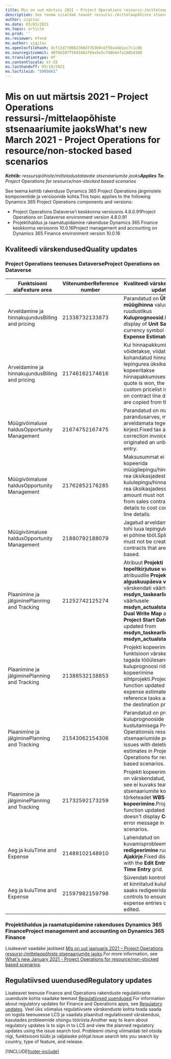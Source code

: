 ```yaml
---
title: Mis on uut märtsis 2021 – Project Operations ressursi-/mittelaopõhiste stsenaariumite jaoks
description: See teema sisaldab teavet ressursi-/mittelaopõhiste stsenaariumite jaoks mõeldud rakenduse Project Operations 2021. aasta märtsi väljalaskes saadaolevate kvaliteedi värskenduste kohta.
author: sigitac
ms.date: 03/03/2021
ms.topic: article
ms.prod: ''
ms.reviewer: kfend
ms.author: sigitac
ms.openlocfilehash: dcf11d770082308d77b369c6f50aabb1ec7c1c86
ms.sourcegitcommit: 40f68387f594180af64a5e5c748b6efa188bd300
ms.translationtype: HT
ms.contentlocale: et-EE
ms.lasthandoff: 05/10/2021
ms.locfileid: "5995661"
---
```

# <a name="whats-new-march-2021---project-operations-for-resourcenon-stocked-based-scenarios"></a><span data-ttu-id="bb6c4-103">Mis on uut märtsis 2021 – Project Operations ressursi-/mittelaopõhiste stsenaariumite jaoks</span><span class="sxs-lookup"><span data-stu-id="bb6c4-103">What's new March 2021 - Project Operations for resource/non-stocked based scenarios</span></span>

<span data-ttu-id="bb6c4-104">_**Kehtib:** ressursipõhiste/mitteladustatavate stsenaariumite jaoks_</span><span class="sxs-lookup"><span data-stu-id="bb6c4-104">_**Applies To:** Project Operations for resource/non-stocked based scenarios_</span></span>

<span data-ttu-id="bb6c4-105">See teema kehtib rakenduse Dynamics 365 Project Operations järgmistele komponentide ja versioonide kohta.</span><span class="sxs-lookup"><span data-stu-id="bb6c4-105">This topic applies to the following Dynamics 365 Project Operations components and versions:</span></span>

- <span data-ttu-id="bb6c4-106">Project Operations Dataverse’i keskkonna versioonis 4.8.0.91</span><span class="sxs-lookup"><span data-stu-id="bb6c4-106">Project Operations on Dataverse environment version 4.8.0.91</span></span> 
- <span data-ttu-id="bb6c4-107">Projektihaldus ja raamatupidamine rakenduse Dynamics 365 Finance keskkonna versioonis 10.0.16</span><span class="sxs-lookup"><span data-stu-id="bb6c4-107">Project management and accounting on Dynamics 365 Finance environment version 10.0.16</span></span> 

## <a name="quality-updates"></a><span data-ttu-id="bb6c4-108">Kvaliteedi värskendused</span><span class="sxs-lookup"><span data-stu-id="bb6c4-108">Quality updates</span></span>

### <a name="project-operations-on-dataverse"></a><span data-ttu-id="bb6c4-109">Project Operations teenuses Dataverse</span><span class="sxs-lookup"><span data-stu-id="bb6c4-109">Project Operations on Dataverse</span></span>


| <span data-ttu-id="bb6c4-110">**Funktsiooni ala**</span><span class="sxs-lookup"><span data-stu-id="bb6c4-110">**Feature area**</span></span> | <span data-ttu-id="bb6c4-111">**Viitenumber**</span><span class="sxs-lookup"><span data-stu-id="bb6c4-111">**Reference number**</span></span> | <span data-ttu-id="bb6c4-112">**Kvaliteedi värskendus**</span><span class="sxs-lookup"><span data-stu-id="bb6c4-112">**Quality update**</span></span> |
| --- | --- | --- |
| <span data-ttu-id="bb6c4-113">Arveldamine ja hinnakujundus</span><span class="sxs-lookup"><span data-stu-id="bb6c4-113">Billing and pricing</span></span> | <span data-ttu-id="bb6c4-114">2133873</span><span class="sxs-lookup"><span data-stu-id="bb6c4-114">2133873</span></span> | <span data-ttu-id="bb6c4-115">Parandatud on **Ühiku müügihinna** valuuta sümbol ruudustikus **Kuluprognoosid**.</span><span class="sxs-lookup"><span data-stu-id="bb6c4-115">Fixed the display of **Unit Sales Price** currency symbol in the **Expense Estimates** grid.</span></span> |
| <span data-ttu-id="bb6c4-116">Arveldamine ja hinnakujundus</span><span class="sxs-lookup"><span data-stu-id="bb6c4-116">Billing and pricing</span></span> | <span data-ttu-id="bb6c4-117">2174616</span><span class="sxs-lookup"><span data-stu-id="bb6c4-117">2174616</span></span> | <span data-ttu-id="bb6c4-118">Kui hinnapakkumine võidetakse, viidatakse lepingu kohandatud hinnakirjale lepingurea üksikasjades, mis kopeeritakse hinnapakkumisest.</span><span class="sxs-lookup"><span data-stu-id="bb6c4-118">When a quote is won, the contract custom pricelist is referenced on contract line details that are copied from the quote.</span></span> |
| <span data-ttu-id="bb6c4-119">Müügivõimaluse haldus</span><span class="sxs-lookup"><span data-stu-id="bb6c4-119">Opportunity Management</span></span> | <span data-ttu-id="bb6c4-120">2167475</span><span class="sxs-lookup"><span data-stu-id="bb6c4-120">2167475</span></span> | <span data-ttu-id="bb6c4-121">Parandatud on maksusumma parandusarves, mis pärines arveldamata tegelikust kirjest.</span><span class="sxs-lookup"><span data-stu-id="bb6c4-121">Fixed tax amount in the correction invoice that originated an unbilled actual entry.</span></span> |
| <span data-ttu-id="bb6c4-122">Müügivõimaluse haldus</span><span class="sxs-lookup"><span data-stu-id="bb6c4-122">Opportunity Management</span></span> | <span data-ttu-id="bb6c4-123">2176285</span><span class="sxs-lookup"><span data-stu-id="bb6c4-123">2176285</span></span> | <span data-ttu-id="bb6c4-124">Maksusummat ei tohi kopeerida müügilepingu/hinnapakkumise rea üksikasjadest kululepingu/hinnapakkumise rea üksikasjadesse.</span><span class="sxs-lookup"><span data-stu-id="bb6c4-124">Tax amount must not be copied from sales contract/quote line details to cost contract/quote line details.</span></span> |
| <span data-ttu-id="bb6c4-125">Müügivõimaluse haldus</span><span class="sxs-lookup"><span data-stu-id="bb6c4-125">Opportunity Management</span></span> | <span data-ttu-id="bb6c4-126">2188079</span><span class="sxs-lookup"><span data-stu-id="bb6c4-126">2188079</span></span> | <span data-ttu-id="bb6c4-127">Jagatud arveldamise reeglit ei tohi luua lepingute jaoks, mis ei põhine tööl.</span><span class="sxs-lookup"><span data-stu-id="bb6c4-127">Split billing rule must not be created for contracts that are not work-based.</span></span> |
| <span data-ttu-id="bb6c4-128">Plaanimine ja jälgimine</span><span class="sxs-lookup"><span data-stu-id="bb6c4-128">Planning and Tracking</span></span> | <span data-ttu-id="bb6c4-129">2125274</span><span class="sxs-lookup"><span data-stu-id="bb6c4-129">2125274</span></span> | <span data-ttu-id="bb6c4-130">Atribuut **Projekti topeltkirjutuse vastendus** atribuudile **Projekti alguskuupäeva vastendus** värskendati väärtuselt **msdyn\_taskearlieststart** väärtusele **msdyn\_actualstart**.</span><span class="sxs-lookup"><span data-stu-id="bb6c4-130">**Project Dual Write Map** attribute for **Project Start Date Mapping** updated from **msdyn\_taskearlieststart** to **msdyn\_actualstart**.</span></span> |
| <span data-ttu-id="bb6c4-131">Plaanimine ja jälgimine</span><span class="sxs-lookup"><span data-stu-id="bb6c4-131">Planning and Tracking</span></span> | <span data-ttu-id="bb6c4-132">2138853</span><span class="sxs-lookup"><span data-stu-id="bb6c4-132">2138853</span></span> | <span data-ttu-id="bb6c4-133">Projekti kopeerimise funktsioon värskendati, et tagada tööülesandele viitavate kuluprognoosi ridade kopeerimine sihtprojekti.</span><span class="sxs-lookup"><span data-stu-id="bb6c4-133">Project copy function updated to ensure expense estimate lines that reference tasks are copied to the destination project.</span></span> |
| <span data-ttu-id="bb6c4-134">Plaanimine ja jälgimine</span><span class="sxs-lookup"><span data-stu-id="bb6c4-134">Planning and Tracking</span></span> | <span data-ttu-id="bb6c4-135">2154306</span><span class="sxs-lookup"><span data-stu-id="bb6c4-135">2154306</span></span> | <span data-ttu-id="bb6c4-136">Parandatud on probleemid kuluprognooside kustutamisega Project Operationsis ressursipõhiste stsenaariumide puhul.</span><span class="sxs-lookup"><span data-stu-id="bb6c4-136">Fixed issues with deleting expense estimates in Project Operations for resource-based scenarios.</span></span> |
| <span data-ttu-id="bb6c4-137">Plaanimine ja jälgimine</span><span class="sxs-lookup"><span data-stu-id="bb6c4-137">Planning and Tracking</span></span> | <span data-ttu-id="bb6c4-138">2173259</span><span class="sxs-lookup"><span data-stu-id="bb6c4-138">2173259</span></span> | <span data-ttu-id="bb6c4-139">Projekti kopeerimisfunktsioon on värskendatud, et tagada, et see ei kuvaks teatud stsenaariumite korral tõrketeadet **WBS-i kopeerimine**.</span><span class="sxs-lookup"><span data-stu-id="bb6c4-139">Project copy function updated to ensure it doesn't display **Copying WBS** error message in certain scenarios.</span></span> |
| <span data-ttu-id="bb6c4-140">Aeg ja kulu</span><span class="sxs-lookup"><span data-stu-id="bb6c4-140">Time and Expense</span></span> | <span data-ttu-id="bb6c4-141">2148910</span><span class="sxs-lookup"><span data-stu-id="bb6c4-141">2148910</span></span> | <span data-ttu-id="bb6c4-142">Lahendatud on kuvamisprobleem lehel **Kirje redigeerimine** ruudustikus **Ajakirje**.</span><span class="sxs-lookup"><span data-stu-id="bb6c4-142">Fixed display issue with the **Edit Entry** page in the **Time Entry** grid.</span></span> |
| <span data-ttu-id="bb6c4-143">Aeg ja kulu</span><span class="sxs-lookup"><span data-stu-id="bb6c4-143">Time and Expense</span></span> | <span data-ttu-id="bb6c4-144">2159798</span><span class="sxs-lookup"><span data-stu-id="bb6c4-144">2159798</span></span> | <span data-ttu-id="bb6c4-145">Süvendati kontrolli tagamaks, et kinnitatud kulukirjeid ei saaks redigeerida.</span><span class="sxs-lookup"><span data-stu-id="bb6c4-145">Tightened controls to ensure approved expense entries can't be edited.</span></span> |

### <a name="project-management-and-accounting-on-dynamics-365-finance"></a><span data-ttu-id="bb6c4-146">Projektihaldus ja raamatupidamine rakenduses Dynamics 365 Finance</span><span class="sxs-lookup"><span data-stu-id="bb6c4-146">Project management and accounting on Dynamics 365 Finance</span></span>

<span data-ttu-id="bb6c4-147">Lisateavet vaadake jaotisest [Mis on uut jaanuaris 2021 – Project Operations ressursi-/mittelaopõhiste stsenaariumite jaoks](whats-new-jan-2021-resource-based.md).</span><span class="sxs-lookup"><span data-stu-id="bb6c4-147">For more information, see [What's new January 2021 - Project Operations for resource/non-stocked based scenarios](whats-new-jan-2021-resource-based.md).</span></span>

## <a name="regulatory-updates"></a><span data-ttu-id="bb6c4-148">Regulatiivsed uuendused</span><span class="sxs-lookup"><span data-stu-id="bb6c4-148">Regulatory updates</span></span>

<span data-ttu-id="bb6c4-149">Lisateavet teenuse Finance and Operations rakenduste regulatiivsete uuenduste kohta vaadake teemast [Regulatiivsed uuendused](/dynamics365/finance/localizations/regulatory-updates).</span><span class="sxs-lookup"><span data-stu-id="bb6c4-149">For information about regulatory updates for Finance and Operations apps, see [Regulatory updates](/dynamics365/finance/localizations/regulatory-updates).</span></span> <span data-ttu-id="bb6c4-150">Veel üks võimalus regulatiivsete värskenduste kohta teada saada on logida teenusesse LCS ja vaadata plaanitud regulatiivseid värskendusi, kasutades probleemide otsingu tööriista.</span><span class="sxs-lookup"><span data-stu-id="bb6c4-150">Another way to learn about regulatory updates is to sign in to LCS and view the planned regulatory updates using the issue search tool.</span></span> <span data-ttu-id="bb6c4-151">Probleemi otsing võimaldab teil otsida riigi, funktsiooni tüübi ja väljalaske põhjal.</span><span class="sxs-lookup"><span data-stu-id="bb6c4-151">Issue search lets you search by country, type of feature, and release.</span></span>


[!INCLUDE[footer-include](../includes/footer-banner.md)]